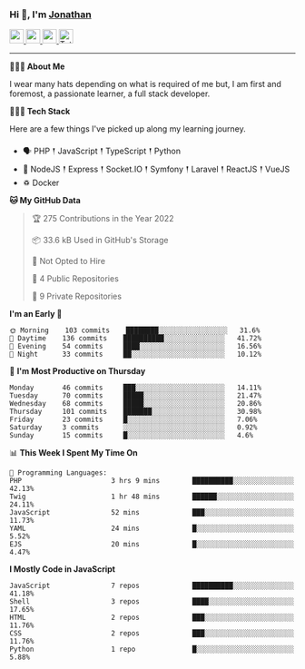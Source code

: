 ### Hi 👋, I'm [Jonathan](https://jonathan-d.ch) 

<p>
  <a href="https://www.twitter.com/redkill2108">
    <img src="https://img.shields.io/badge/twitter-%231DA1F2.svg?&style=for-the-badge&logo=twitter&logoColor=white" height=25>
  </a>
  <a href="https://www.linkedin.com/in/jdebetaz">
    <img src="https://img.shields.io/badge/linkedin-%230077B5.svg?&style=for-the-badge&logo=linkedin&logoColor=white" height=25>
  </a>
  <a href="https://www.instagram.com/jdebetaz/">
    <img src="https://img.shields.io/badge/instagram-%23E4405F.svg?&style=for-the-badge&logo=instagram&logoColor=white" height=25>
  </a>
  <a href="https://wakatime.com/@5c95ead1-71ee-4ecc-9a32-6c2b293dd432">
    <img src="https://wakatime.com/badge/user/5c95ead1-71ee-4ecc-9a32-6c2b293dd432.svg?style=for-the-badge" height=25 alt="Total time coded since Aug 23 2019" />
  </a>
</p>

-------

**🙋🏻‍♂️ About Me** 

<p>I wear many hats depending on what is required of me but, I am first and foremost, a passionate learner, a full stack developer.</p>

**👨🏻‍💻 Tech Stack** 

<p>Here are a few things I've picked up along my learning journey.</p>

- 🗣 PHP 𒑰 JavaScript 𒑰 TypeScript 𒑰 Python
- 🎒 NodeJS 𒑰 Express 𒑰 Socket.IO 𒑰 Symfony 𒑰 Laravel 𒑰 ReactJS 𒑰 VueJS
- ♽ Docker

<!--START_SECTION:waka-->
**🐱 My GitHub Data** 

> 🏆 275 Contributions in the Year 2022
 > 
> 📦 33.6 kB Used in GitHub's Storage 
 > 
> 🚫 Not Opted to Hire
 > 
> 📜 4 Public Repositories 
 > 
> 🔑 9 Private Repositories  
 > 
**I'm an Early 🐤** 

```text
🌞 Morning    103 commits    ████████░░░░░░░░░░░░░░░░░   31.6% 
🌆 Daytime    136 commits    ██████████░░░░░░░░░░░░░░░   41.72% 
🌃 Evening    54 commits     ████░░░░░░░░░░░░░░░░░░░░░   16.56% 
🌙 Night      33 commits     ██░░░░░░░░░░░░░░░░░░░░░░░   10.12%

```
📅 **I'm Most Productive on Thursday** 

```text
Monday       46 commits     ███░░░░░░░░░░░░░░░░░░░░░░   14.11% 
Tuesday      70 commits     █████░░░░░░░░░░░░░░░░░░░░   21.47% 
Wednesday    68 commits     █████░░░░░░░░░░░░░░░░░░░░   20.86% 
Thursday     101 commits    ███████░░░░░░░░░░░░░░░░░░   30.98% 
Friday       23 commits     █░░░░░░░░░░░░░░░░░░░░░░░░   7.06% 
Saturday     3 commits      ░░░░░░░░░░░░░░░░░░░░░░░░░   0.92% 
Sunday       15 commits     █░░░░░░░░░░░░░░░░░░░░░░░░   4.6%

```


📊 **This Week I Spent My Time On** 

```text
💬 Programming Languages: 
PHP                      3 hrs 9 mins        ██████████░░░░░░░░░░░░░░░   42.13% 
Twig                     1 hr 48 mins        ██████░░░░░░░░░░░░░░░░░░░   24.11% 
JavaScript               52 mins             ███░░░░░░░░░░░░░░░░░░░░░░   11.73% 
YAML                     24 mins             █░░░░░░░░░░░░░░░░░░░░░░░░   5.52% 
EJS                      20 mins             █░░░░░░░░░░░░░░░░░░░░░░░░   4.47%

```

**I Mostly Code in JavaScript** 

```text
JavaScript               7 repos             ██████████░░░░░░░░░░░░░░░   41.18% 
Shell                    3 repos             ████░░░░░░░░░░░░░░░░░░░░░   17.65% 
HTML                     2 repos             ███░░░░░░░░░░░░░░░░░░░░░░   11.76% 
CSS                      2 repos             ███░░░░░░░░░░░░░░░░░░░░░░   11.76% 
Python                   1 repo              █░░░░░░░░░░░░░░░░░░░░░░░░   5.88%

```



<!--END_SECTION:waka-->
